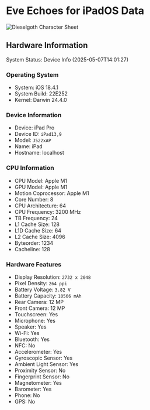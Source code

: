 # Eve Echoes for iPadOS Data

![Dieselgoth Character Sheet](https://github.com/user-attachments/assets/f1a92afd-ef1b-42b8-928e-64aca990769d)

## Hardware Information

System Status: Device Info (2025-05-07T14:01:27)

### Operating System

- System: iOS 18.4.1
- System Build: 22E252
- Kernel: Darwin 24.4.0

### Device Information

- Device: iPad Pro
- Device ID: `iPad13,9`
- Model: `J522xAP`
- Name: iPad
- Hostname: localhost

### CPU Information

- CPU Model: Apple M1
- GPU Model: Apple M1
- Motion Coprocessor: Apple M1
- Core Number: 8
- CPU Architecture: 64
- CPU Frequency: 3200 MHz
- TB Frequency: 24
- L1 Cache Size: 128
- L1D Cache Size: 64
- L2 Cache Size: 4096
- Byteorder: 1234
- Cacheline: 128

### Hardware Features
- Display Resolution: `2732 x 2048`
- Pixel Density: `264 ppi`
- Battery Voltage: `3.82 V`
- Battery Capacity: `10566 mAh`
- Rear Camera: 12 MP
- Front Camera: 12 MP
- Touchscreen: Yes
- Microphone: Yes
- Speaker: Yes
- Wi-Fi: Yes
- Bluetooth: Yes
- NFC: No
- Accelerometer: Yes
- Gyroscopic Sensor: Yes
- Ambient Light Sensor: Yes
- Proximity Sensor: No
- Fingerprint Sensor: No
- Magnetometer: Yes
- Barometer: Yes
- Phone: No
- GPS: No